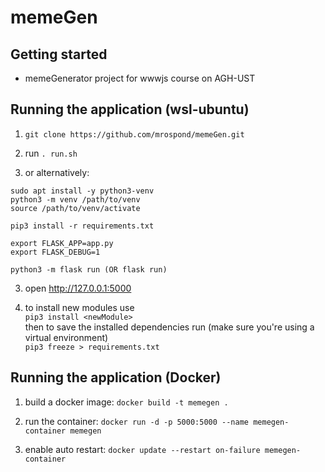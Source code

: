 # memeGen

## Getting started

+ memeGenerator project for wwwjs course on AGH-UST


## Running the application (wsl-ubuntu)

1. `git clone https://github.com/mrospond/memeGen.git`

1. run `. run.sh`

2. or alternatively:

```
sudo apt install -y python3-venv
python3 -m venv /path/to/venv
source /path/to/venv/activate

pip3 install -r requirements.txt

export FLASK_APP=app.py
export FLASK_DEBUG=1

python3 -m flask run (OR flask run)
```
3. open http://127.0.0.1:5000

4. to install new modules use \
`pip3 install <newModule>` \
then to save the installed dependencies run (make sure you're using a virtual environment)\
`pip3 freeze > requirements.txt`

## Running the application (Docker)

1. build a docker image: `docker build -t memegen .`

2. run the container: `docker run -d -p 5000:5000 --name memegen-container memegen`

3. enable auto restart: `docker update --restart on-failure memegen-container`
